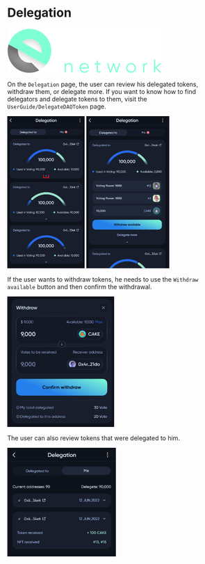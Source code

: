 # Delegation

![Logo](../img/logoDeXe.svg)

On the `Delegation` page, the user can review his delegated tokens, withdraw them, or delegate more. If you want to know how to find delegators and delegate tokens to them, visit the `UserGuide/DelegateDAOToken` page.


<img src="../img/userGuideDelegation/userGuideImg_DelagationPage.png" height="350" />
<img src="../img/userGuideDelegation/userGuideImg_DelagationPageOpen.png" height="350" />

If the user wants to withdraw tokens, he needs to use the `Withdraw available` button and then confirm the withdrawal.

<img src="../img/userGuideDelegation/userGuideImg_DelagationConfirmWithdraw.png" height="300" />

The user can also review tokens that were delegated to him.

<img src="../img/userGuideDelegation/userGuideImg_DelagationMe.png" height="250" />